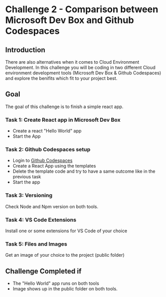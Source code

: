 # Challenge 2 - Comparison between Microsoft Dev Box and Github Codespaces

## Introduction

There are also alternatives when it comes to Cloud Environment Development. 
In this challenge you will be coding in two different Cloud environment development tools (Microsoft Dev Box & Github Codespaces)
and explore the benifits which fit to your project best.

## Goal 

The goal of this challenge is to finish a simple react app.

### Task 1: Create React app in Microsoft Dev Box

- Create a react "Hello World" app
- Start the App 

### Task 2: Github Codespaces setup

- Login to [Github Codespaces](https://github.com/features/codespaces)
- Create a React App using the templates
- Delete the template code and try to have a same outcome like in the previous task
- Start the app

### Task 3: Versioning

Check Node and Npm version on both tools.

### Task 4: VS Code Extensions

Install one or some extensions for VS Code of your choice

### Task 5: Files and Images

Get an image of your choice to the project (public folder)

## Challenge Completed if

- The "Hello World" app runs on both tools
- Image shows up in the public folder on both tools.
